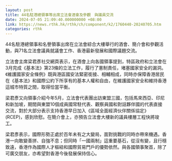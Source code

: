 ```yaml
---
layout: post
title: 44名駐港總領事等出席立法會酒會及參觀　與議員交流
date: 2024-07-05 21:09:40.000000000 +08:00
link: https://news.rthk.hk/rthk/ch/component/k2/1760440-20240705.htm
categories: rthk
---
```


44名駐港總領事和名譽領事出席在立法會綜合大樓舉行的酒會、簡介會和參觀活動，與71名立法會議員就議會工作、香港最新發展和國際議題交流。

立法會主席梁君彥社交網頁表示，在酒會上向各國領事提到，特區政府和立法會在3月完成《基本法》第23條的立法工作，履行了憲制責任，堵塞國家安全的漏洞。《維護國家安全條例》既與港區國安法緊密銜接、相輔相成，同時亦保障香港居民在《基本法》和國際公約下所享有的基本人權和自由，在維護國家安全和維持香港這城市特質之間，取得恰當平衡。

梁君彥又向領事介紹今年5月，立法會代表團出訪東盟三國，包括馬來西亞、印尼和新加坡，期間與東盟10個成員國常駐代表、觀察員國和對話夥伴國的代表直接交流，對於大部分表示支持香港早日加入《區域全面經濟伙伴關係協定》(RCEP)，感到欣慰。在簡介會上，亦預告立法會大樓新的議員樓層工程快將竣工。

梁君彥表示，國際形勢正處於百年未有之大變局，面對挑戰的同時亦帶來機遇。香港一向敢變善拼、自強不息；但同時「一國兩制」這重要基石，從沒有變，且行穩致遠，香港作為國際人才樞紐和國際貿易門戶的優勢依然。與各國領事聚首，除了可廣交朋友，亦希望對香港今後發展保持信心。
